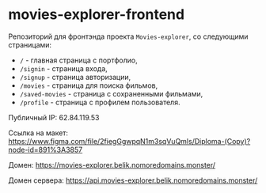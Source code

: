 # movies-explorer-frontend

Репозиторий для фронтэнда проекта `Movies-explorer`, со следующими страницами:
- `/` - главная страница с портфолио,
- `/signin`  - страница входа,
- `/signup` - страница авторизации,
- `/movies` - страница для поиска фильмов,
- `/saved-movies` - страница с сохраненными фильмами,
- `/profile` - страница с профилем пользователя.

Публичный IP: 62.84.119.53

Ссылка на макет: https://www.figma.com/file/2fiegGgwpqN1m3sqVuQmls/Diploma-(Copy)?node-id=891%3A3857

Домен: https://movies-explorer.belik.nomoredomains.monster/

Домен сервера: https://api.movies-explorer.belik.nomoredomains.monster/
